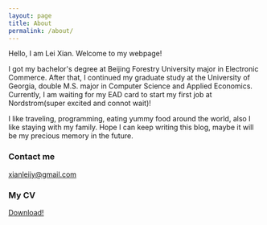 ```yaml
---
layout: page
title: About
permalink: /about/
---
```


Hello, I am Lei Xian. Welcome to my webpage! 

I got my bachelor's degree at Beijing Forestry University major in Electronic Commerce. After that, I continued my graduate study at the University of Georgia, double M.S. major in Computer Science and Applied Economics. Currently, I am waiting for my EAD card to start my first job at Nordstrom(super excited and connot wait)! 

I like traveling, programming, eating yummy food around the world, also I like staying with my family. Hope I can keep writing this blog, maybe it will be my precious memory in the future. 



### Contact me

[xianleijy@gmail.com](mailto:xianleijy@gmail.com)

### My CV
<a href="/images/Lei_Xian_Resume.pdf">Download!</a>

